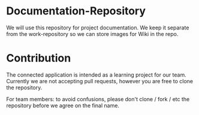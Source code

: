 # Documentation-Repository
We will use this repository for project documentation. We keep it separate from the work-repository so we can store images for Wiki in the repo.

# Contribution

The connected application is intended as a learning project for our team. Currently we are not accepting pull requests, however you are free to clone the repository.

For team members: to avoid confusions, please don't clone / fork / etc the repository before we agree on the final name.
